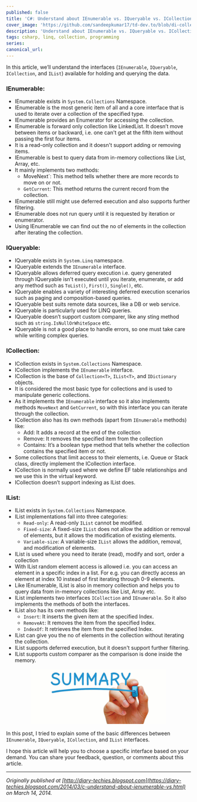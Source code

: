```yaml
---
published: false
title: 'C#: Understand about IEnumerable vs. IQueryable vs. ICollection vs. IList'
cover_image: 'https://github.com/sandeepkumar17/td-dev.to/blob/di-collection-posts/assets/blog-cover/c-sharp.png'
description: 'Understand about IEnumerable vs. IQueryable vs. ICollection vs. IList and review the differences'
tags: csharp, linq, collection, programming 
series:
canonical_url:
---
```


In this article, we’ll understand the interfaces (`IEnumerable`, `IQueryable`, `ICollection`, and `IList`) available for holding and querying the data.

### IEnumerable: 
- IEnumerable exists in `System.Collections` Namespace.
- IEnumerable is the most generic item of all and a core interface that is used to iterate over a collection of the specified type.
- IEnumerable provides an Enumerator for accessing the collection.
- IEnumerable is forward only collection like LinkedList. It doesn’t move between items or backward, i.e. one can't get at the fifth item without passing the first four items.
- It is a read-only collection and it doesn't support adding or removing items.
- IEnumerable is best to query data from in-memory collections like List, Array, etc.
- It mainly implements two methods:
    - MoveNext`: This method tells whether there are more records to move on or not.
    - `GetCurrent`: This method returns the current record from the collection.
- IEnumerable still might use deferred execution and also supports further filtering.
- IEnumerable does not run query until it is requested by iteration or enumerator.
- Using IEnumerable we can find out the no of elements in the collection after iterating the collection.

### IQueryable: 
- IQueryable exists in `System.Linq` namespace.
- IQueryable extends the `IEnumerable` interface.
- IQueryable allows deferred query execution i.e. query generated through IQueryable isn't executed until you iterate, enumerate, or add any method such as `ToList()`, `First()`, `Single()`, etc.
- IQueryable enables a variety of interesting deferred execution scenarios such as paging and composition-based queries.
- IQueryable best suits remote data sources, like a DB or web service.
- IQueryable is particularly used for LINQ queries.
- IQueryable doesn’t support custom comparer, like any sting method such as `string.IsNullOrWhiteSpace` etc.
- IQueryable is not a good place to handle errors, so one must take care while writing complex queries.

### ICollection: 
- ICollection exists in `System.Collections` Namespace.
- ICollection implements the `IEnumerable` interface.
- ICollection is the base of `Collection<T>`, `IList<T>`, and `IDictionary` objects.
- It is considered the most basic type for collections and is used to manipulate generic collections.
- As it implements the `IEnumerable` interface so it also implements methods `MoveNext` and `GetCurrent`, so with this interface you can iterate through the collection.
- ICollection also has its own methods (apart from `IEnumerable` methods) like:
    - Add: It adds a record at the end of the collection
    - Remove: It removes the specified item from the collection
    - Contains: It’s a boolean type method that tells whether the collection contains the specified item or not.
- Some collections that limit access to their elements, i.e. Queue or Stack class, directly implement the ICollection interface.
- ICollection is normally used where we define EF table relationships and we use this in the virtual keyword.
- ICollection doesn’t support indexing as IList does.

### IList:
- IList exists in `System.Collections` Namespace.
- IList implementations fall into three categories:
    - `Read-only`: A read-only `IList` cannot be modified.
    - `Fixed-size`: A fixed-size `IList` does not allow the addition or removal of elements, but it allows the modification of existing elements.
    - `Variable-size`: A variable-size `IList` allows the addition, removal, and modification of elements.
- IList is used where you need to iterate (read), modify and sort, order a collection
- With IList random element access is allowed i.e. you can access an element in a specific index in a list. For e.g. you can directly access an element at index 10 instead of first iterating through 0-9 elements.
- Like IEnumerable, IList is also in memory collection and helps you to query data from in-memory collections like List, Array etc.
- IList implements two interfaces `ICollection` and `IEnumerable`. So it also implements the methods of both the interfaces.
- IList also has its own methods like:
    - `Insert`: It inserts the given item at the specified Index.
    - `RemoveAt`: It removes the item from the specified Index.
    - `IndexOf`: It retrieves the item from the specified Index.
- IList can give you the no of elements in the collection without iterating the collection.
- IList supports deferred execution, but it doesn't support further filtering.
- IList supports custom comparer as the comparison is done inside the memory.

<div style="text-align:center">
  <img src="https://raw.githubusercontent.com/sandeepkumar17/td-dev.to/master/assets/summary.png" />
</div>

In this post, I tried to explain some of the basic differences between `IEnumerable`, `IQueryable`, `ICollection`, and `IList` interfaces.

I hope this article will help you to choose a specific interface based on your demand. You can share your feedback, question, or comments about this article.
  
---
_Originally published at [http://diary-techies.blogspot.com](https://diary-techies.blogspot.com/2014/03/c-understand-about-ienumerable-vs.html) on 
March 14, 2014._
